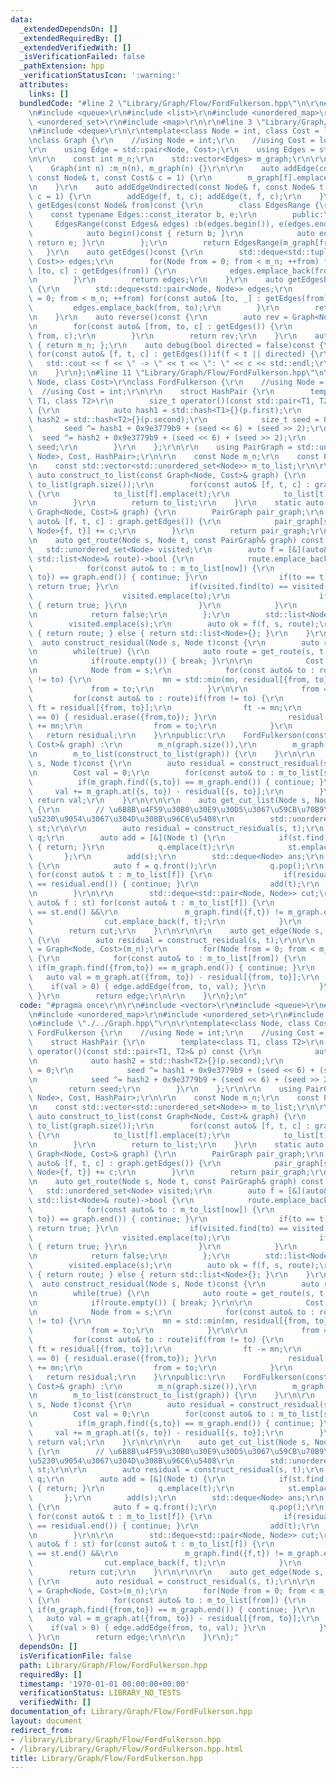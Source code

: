 ```yaml
---
data:
  _extendedDependsOn: []
  _extendedRequiredBy: []
  _extendedVerifiedWith: []
  _isVerificationFailed: false
  _pathExtension: hpp
  _verificationStatusIcon: ':warning:'
  attributes:
    links: []
  bundledCode: "#line 2 \"Library/Graph/Flow/FordFulkerson.hpp\"\n\r\n#include <vector>\r\
    \n#include <queue>\r\n#include <list>\r\n#include <unordered_map>\r\n#include\
    \ <unordered_set>\r\n#include <map>\r\n\r\n#line 3 \"Library/Graph/Graph.hpp\"\
    \n#include <deque>\r\n\r\ntemplate<class Node = int, class Cost = long long>\r\
    \nclass Graph {\r\n    //using Node = int;\r\n    //using Cost = long long;\r\n\
    \r\n    using Edge = std::pair<Node, Cost>;\r\n    using Edges = std::vector<Edge>;\r\
    \n\r\n    const int m_n;\r\n    std::vector<Edges> m_graph;\r\n\r\npublic:\r\n\
    \    Graph(int n) :m_n(n), m_graph(n) {}\r\n\r\n    auto addEdge(const Node& f,\
    \ const Node& t, const Cost& c = 1) {\r\n        m_graph[f].emplace_back(t, c);\r\
    \n    }\r\n    auto addEdgeUndirected(const Node& f, const Node& t, const Cost&\
    \ c = 1) {\r\n        addEdge(f, t, c); addEdge(t, f, c);\r\n    }\r\n    auto\
    \ getEdges(const Node& from)const {\r\n        class EdgesRange {\r\n        \
    \    const typename Edges::const_iterator b, e;\r\n        public:\r\n       \
    \     EdgesRange(const Edges& edges) :b(edges.begin()), e(edges.end()) {}\r\n\
    \            auto begin()const { return b; }\r\n            auto end()const {\
    \ return e; }\r\n        };\r\n        return EdgesRange(m_graph[from]);\r\n \
    \   }\r\n    auto getEdges()const {\r\n        std::deque<std::tuple<Node, Node,\
    \ Cost>> edges;\r\n        for(Node from = 0; from < m_n; ++from) for(const auto&\
    \ [to, c] : getEdges(from)) {\r\n            edges.emplace_back(from, to, c);\r\
    \n        }\r\n        return edges;\r\n    }\r\n    auto getEdgesExcludeCost()const\
    \ {\r\n        std::deque<std::pair<Node, Node>> edges;\r\n        for(Node from\
    \ = 0; from < m_n; ++from) for(const auto& [to, _] : getEdges(from)) {\r\n   \
    \         edges.emplace_back(from, to);\r\n        }\r\n        return edges;\r\
    \n    }\r\n    auto reverse()const {\r\n        auto rev = Graph<Node, Cost>(m_n);\r\
    \n        for(const auto& [from, to, c] : getEdges()) {\r\n            rev.addEdge(to,\
    \ from, c);\r\n        }\r\n        return rev;\r\n    }\r\n    auto size()const\
    \ { return m_n; };\r\n    auto debug(bool directed = false)const {\r\n       \
    \ for(const auto& [f, t, c] : getEdges())if(f < t || directed) {\r\n         \
    \   std::cout << f << \" -> \" << t << \": \" << c << std::endl;\r\n        }\r\
    \n    }\r\n};\n#line 11 \"Library/Graph/Flow/FordFulkerson.hpp\"\n\r\ntemplate<class\
    \ Node, class Cost>\r\nclass FordFulkerson {\r\n    //using Node = int;\r\n  \
    \  //using Cost = int;\r\n\r\n    struct HashPair {\r\n        template<class\
    \ T1, class T2>\r\n        size_t operator()(const std::pair<T1, T2>& p) const\
    \ {\r\n            auto hash1 = std::hash<T1>{}(p.first);\r\n            auto\
    \ hash2 = std::hash<T2>{}(p.second);\r\n            size_t seed = 0;\r\n     \
    \       seed ^= hash1 + 0x9e3779b9 + (seed << 6) + (seed >> 2);\r\n          \
    \  seed ^= hash2 + 0x9e3779b9 + (seed << 6) + (seed >> 2);\r\n            return\
    \ seed;\r\n        }\r\n    };\r\n\r\n    using PairGraph = std::unordered_map<std::pair<Node,\
    \ Node>, Cost, HashPair>;\r\n\r\n    const Node m_n;\r\n    const PairGraph m_graph;\r\
    \n    const std::vector<std::unordered_set<Node>> m_to_list;\r\n\r\n    static\
    \ auto construct_to_list(const Graph<Node, Cost>& graph) {\r\n        std::vector<std::unordered_set<Node>>\
    \ to_list(graph.size());\r\n        for(const auto& [f, t, c] : graph.getEdges())\
    \ {\r\n            to_list[f].emplace(t);\r\n            to_list[t].emplace(f);\r\
    \n        }\r\n        return to_list;\r\n    }\r\n    static auto construct_graph(const\
    \ Graph<Node, Cost>& graph) {\r\n        PairGraph pair_graph;\r\n        for(const\
    \ auto& [f, t, c] : graph.getEdges()) {\r\n            pair_graph[std::pair<Node,\
    \ Node>{f, t}] += c;\r\n        }\r\n        return pair_graph;\r\n    }\r\n\r\
    \n    auto get_route(Node s, Node t, const PairGraph& graph) const {\r\n     \
    \   std::unordered_set<Node> visited;\r\n        auto f = [&](auto&& f, Node now,\
    \ std::list<Node>& route)->bool {\r\n            route.emplace_back(now);\r\n\
    \            for(const auto& to : m_to_list[now]) {\r\n                if(graph.find({now,\
    \ to}) == graph.end()) { continue; }\r\n                if(to == t) { route.emplace_back(t);\
    \ return true; }\r\n                if(visited.find(to) == visited.end()) {\r\n\
    \                    visited.emplace(to);\r\n                    if(f(f, to, route))\
    \ { return true; }\r\n                }\r\n            }\r\n            route.pop_back();\r\
    \n            return false;\r\n        };\r\n        std::list<Node> route;\r\n\
    \        visited.emplace(s);\r\n        auto ok = f(f, s, route);\r\n        if(ok)\
    \ { return route; } else { return std::list<Node>{}; }\r\n    }\r\n\r\n\r\n  \
    \  auto construct_residual(Node s, Node t)const {\r\n        auto residual = m_graph;\r\
    \n        while(true) {\r\n            auto route = get_route(s, t, residual);\r\
    \n            if(route.empty()) { break; }\r\n\r\n            Cost mn = 1e9;\r\
    \n            Node from = s;\r\n            for(const auto& to : route)if(from\
    \ != to) {\r\n                mn = std::min(mn, residual[{from, to}]);\r\n   \
    \             from = to;\r\n            }\r\n\r\n            from = s;\r\n   \
    \         for(const auto& to : route)if(from != to) {\r\n                auto&\
    \ ft = residual[{from, to}];\r\n                ft -= mn;\r\n                if(ft\
    \ == 0) { residual.erase({from,to}); }\r\n                residual[{to, from}]\
    \ += mn;\r\n                from = to;\r\n            }\r\n        }\r\n     \
    \   return residual;\r\n    }\r\npublic:\r\n    FordFulkerson(const Graph<Node,\
    \ Cost>& graph) :\r\n        m_n(graph.size()),\r\n        m_graph(construct_graph(graph)),\r\
    \n        m_to_list(construct_to_list(graph)) {\r\n    }\r\n\r\n    auto max_flow(Node\
    \ s, Node t)const {\r\n        auto residual = construct_residual(s, t);\r\n\r\
    \n        Cost val = 0;\r\n        for(const auto& to : m_to_list[s]) {\r\n  \
    \          if(m_graph.find({s,to}) == m_graph.end()) { continue; }\r\n       \
    \     val += m_graph.at({s, to}) - residual[{s, to}];\r\n        }\r\n       \
    \ return val;\r\n    }\r\n\r\n\r\n    auto get_cut_list(Node s, Node t) const\
    \ {\r\n        // \u6B8B\u4F59\u30B0\u30E9\u30D5\u3067\u59CB\u70B9\u304B\u3089\
    \u5230\u9054\u3067\u304D\u308B\u96C6\u5408\r\n        std::unordered_set<Node>\
    \ st;\r\n\r\n        auto residual = construct_residual(s, t);\r\n        std::queue<Node>\
    \ q;\r\n        auto add = [&](Node t) {\r\n            if(st.find(t) != st.end())\
    \ { return; }\r\n            q.emplace(t);\r\n            st.emplace(t);\r\n \
    \       };\r\n        add(s);\r\n        std::deque<Node> ans;\r\n        while(!q.empty())\
    \ {\r\n            auto f = q.front();\r\n            q.pop();\r\n           \
    \ for(const auto& t : m_to_list[f]) {\r\n                if(residual.find({f,t})\
    \ == residual.end()) { continue; }\r\n                add(t);\r\n            }\r\
    \n        }\r\n\r\n        std::deque<std::pair<Node, Node>> cut;\r\n        for(const\
    \ auto& f : st) for(const auto& t : m_to_list[f]) {\r\n            if(st.find(t)\
    \ == st.end() &&\r\n               m_graph.find({f,t}) != m_graph.end()) {\r\n\
    \                cut.emplace_back(f, t);\r\n            }\r\n        }\r\n\r\n\
    \        return cut;\r\n    }\r\n\r\n\r\n    auto get_edge(Node s, Node t)const\
    \ {\r\n        auto residual = construct_residual(s, t);\r\n\r\n        auto edge\
    \ = Graph<Node, Cost>(m_n);\r\n        for(Node from = 0; from < m_n; ++from)\
    \ {\r\n            for(const auto& to : m_to_list[from]) {\r\n               \
    \ if(m_graph.find({from,to}) == m_graph.end()) { continue; }\r\n             \
    \   auto val = m_graph.at({from, to}) - residual[{from, to}];\r\n            \
    \    if(val > 0) { edge.addEdge(from, to, val); }\r\n            }\r\n       \
    \ }\r\n        return edge;\r\n\r\n    }\r\n};\n"
  code: "#pragma once\r\n\r\n#include <vector>\r\n#include <queue>\r\n#include <list>\r\
    \n#include <unordered_map>\r\n#include <unordered_set>\r\n#include <map>\r\n\r\
    \n#include \"./../Graph.hpp\"\r\n\r\ntemplate<class Node, class Cost>\r\nclass\
    \ FordFulkerson {\r\n    //using Node = int;\r\n    //using Cost = int;\r\n\r\n\
    \    struct HashPair {\r\n        template<class T1, class T2>\r\n        size_t\
    \ operator()(const std::pair<T1, T2>& p) const {\r\n            auto hash1 = std::hash<T1>{}(p.first);\r\
    \n            auto hash2 = std::hash<T2>{}(p.second);\r\n            size_t seed\
    \ = 0;\r\n            seed ^= hash1 + 0x9e3779b9 + (seed << 6) + (seed >> 2);\r\
    \n            seed ^= hash2 + 0x9e3779b9 + (seed << 6) + (seed >> 2);\r\n    \
    \        return seed;\r\n        }\r\n    };\r\n\r\n    using PairGraph = std::unordered_map<std::pair<Node,\
    \ Node>, Cost, HashPair>;\r\n\r\n    const Node m_n;\r\n    const PairGraph m_graph;\r\
    \n    const std::vector<std::unordered_set<Node>> m_to_list;\r\n\r\n    static\
    \ auto construct_to_list(const Graph<Node, Cost>& graph) {\r\n        std::vector<std::unordered_set<Node>>\
    \ to_list(graph.size());\r\n        for(const auto& [f, t, c] : graph.getEdges())\
    \ {\r\n            to_list[f].emplace(t);\r\n            to_list[t].emplace(f);\r\
    \n        }\r\n        return to_list;\r\n    }\r\n    static auto construct_graph(const\
    \ Graph<Node, Cost>& graph) {\r\n        PairGraph pair_graph;\r\n        for(const\
    \ auto& [f, t, c] : graph.getEdges()) {\r\n            pair_graph[std::pair<Node,\
    \ Node>{f, t}] += c;\r\n        }\r\n        return pair_graph;\r\n    }\r\n\r\
    \n    auto get_route(Node s, Node t, const PairGraph& graph) const {\r\n     \
    \   std::unordered_set<Node> visited;\r\n        auto f = [&](auto&& f, Node now,\
    \ std::list<Node>& route)->bool {\r\n            route.emplace_back(now);\r\n\
    \            for(const auto& to : m_to_list[now]) {\r\n                if(graph.find({now,\
    \ to}) == graph.end()) { continue; }\r\n                if(to == t) { route.emplace_back(t);\
    \ return true; }\r\n                if(visited.find(to) == visited.end()) {\r\n\
    \                    visited.emplace(to);\r\n                    if(f(f, to, route))\
    \ { return true; }\r\n                }\r\n            }\r\n            route.pop_back();\r\
    \n            return false;\r\n        };\r\n        std::list<Node> route;\r\n\
    \        visited.emplace(s);\r\n        auto ok = f(f, s, route);\r\n        if(ok)\
    \ { return route; } else { return std::list<Node>{}; }\r\n    }\r\n\r\n\r\n  \
    \  auto construct_residual(Node s, Node t)const {\r\n        auto residual = m_graph;\r\
    \n        while(true) {\r\n            auto route = get_route(s, t, residual);\r\
    \n            if(route.empty()) { break; }\r\n\r\n            Cost mn = 1e9;\r\
    \n            Node from = s;\r\n            for(const auto& to : route)if(from\
    \ != to) {\r\n                mn = std::min(mn, residual[{from, to}]);\r\n   \
    \             from = to;\r\n            }\r\n\r\n            from = s;\r\n   \
    \         for(const auto& to : route)if(from != to) {\r\n                auto&\
    \ ft = residual[{from, to}];\r\n                ft -= mn;\r\n                if(ft\
    \ == 0) { residual.erase({from,to}); }\r\n                residual[{to, from}]\
    \ += mn;\r\n                from = to;\r\n            }\r\n        }\r\n     \
    \   return residual;\r\n    }\r\npublic:\r\n    FordFulkerson(const Graph<Node,\
    \ Cost>& graph) :\r\n        m_n(graph.size()),\r\n        m_graph(construct_graph(graph)),\r\
    \n        m_to_list(construct_to_list(graph)) {\r\n    }\r\n\r\n    auto max_flow(Node\
    \ s, Node t)const {\r\n        auto residual = construct_residual(s, t);\r\n\r\
    \n        Cost val = 0;\r\n        for(const auto& to : m_to_list[s]) {\r\n  \
    \          if(m_graph.find({s,to}) == m_graph.end()) { continue; }\r\n       \
    \     val += m_graph.at({s, to}) - residual[{s, to}];\r\n        }\r\n       \
    \ return val;\r\n    }\r\n\r\n\r\n    auto get_cut_list(Node s, Node t) const\
    \ {\r\n        // \u6B8B\u4F59\u30B0\u30E9\u30D5\u3067\u59CB\u70B9\u304B\u3089\
    \u5230\u9054\u3067\u304D\u308B\u96C6\u5408\r\n        std::unordered_set<Node>\
    \ st;\r\n\r\n        auto residual = construct_residual(s, t);\r\n        std::queue<Node>\
    \ q;\r\n        auto add = [&](Node t) {\r\n            if(st.find(t) != st.end())\
    \ { return; }\r\n            q.emplace(t);\r\n            st.emplace(t);\r\n \
    \       };\r\n        add(s);\r\n        std::deque<Node> ans;\r\n        while(!q.empty())\
    \ {\r\n            auto f = q.front();\r\n            q.pop();\r\n           \
    \ for(const auto& t : m_to_list[f]) {\r\n                if(residual.find({f,t})\
    \ == residual.end()) { continue; }\r\n                add(t);\r\n            }\r\
    \n        }\r\n\r\n        std::deque<std::pair<Node, Node>> cut;\r\n        for(const\
    \ auto& f : st) for(const auto& t : m_to_list[f]) {\r\n            if(st.find(t)\
    \ == st.end() &&\r\n               m_graph.find({f,t}) != m_graph.end()) {\r\n\
    \                cut.emplace_back(f, t);\r\n            }\r\n        }\r\n\r\n\
    \        return cut;\r\n    }\r\n\r\n\r\n    auto get_edge(Node s, Node t)const\
    \ {\r\n        auto residual = construct_residual(s, t);\r\n\r\n        auto edge\
    \ = Graph<Node, Cost>(m_n);\r\n        for(Node from = 0; from < m_n; ++from)\
    \ {\r\n            for(const auto& to : m_to_list[from]) {\r\n               \
    \ if(m_graph.find({from,to}) == m_graph.end()) { continue; }\r\n             \
    \   auto val = m_graph.at({from, to}) - residual[{from, to}];\r\n            \
    \    if(val > 0) { edge.addEdge(from, to, val); }\r\n            }\r\n       \
    \ }\r\n        return edge;\r\n\r\n    }\r\n};"
  dependsOn: []
  isVerificationFile: false
  path: Library/Graph/Flow/FordFulkerson.hpp
  requiredBy: []
  timestamp: '1970-01-01 00:00:00+00:00'
  verificationStatus: LIBRARY_NO_TESTS
  verifiedWith: []
documentation_of: Library/Graph/Flow/FordFulkerson.hpp
layout: document
redirect_from:
- /library/Library/Graph/Flow/FordFulkerson.hpp
- /library/Library/Graph/Flow/FordFulkerson.hpp.html
title: Library/Graph/Flow/FordFulkerson.hpp
---
```

